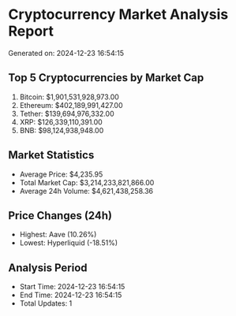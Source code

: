 # Cryptocurrency Market Analysis Report
Generated on: 2024-12-23 16:54:15

## Top 5 Cryptocurrencies by Market Cap
1. Bitcoin: $1,901,531,928,973.00
2. Ethereum: $402,189,991,427.00
3. Tether: $139,694,976,332.00
4. XRP: $126,339,110,391.00
5. BNB: $98,124,938,948.00

## Market Statistics
- Average Price: $4,235.95
- Total Market Cap: $3,214,233,821,866.00
- Average 24h Volume: $4,621,438,258.36

## Price Changes (24h)
- Highest: Aave (10.26%)
- Lowest: Hyperliquid (-18.51%)

## Analysis Period
- Start Time: 2024-12-23 16:54:15
- End Time: 2024-12-23 16:54:15
- Total Updates: 1
